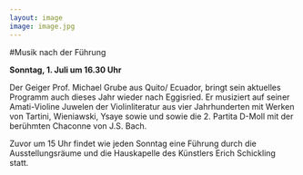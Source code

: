 ```yaml
---
layout: image
image: image.jpg
---
```


\#Musik nach der Führung

**Sonntag,  1. Juli um 16.30 Uhr** 

Der Geiger Prof. Michael Grube aus Quito/ Ecuador, bringt sein aktuelles Programm auch dieses Jahr wieder nach Eggisried. Er musiziert auf seiner Amati-Violine Juwelen der Violinliteratur aus vier Jahrhunderten mit Werken von Tartini, Wieniawski, Ysaye
sowie und sowie die 2. Partita D-Moll mit der berühmten Chaconne von J.S. Bach. 

Zuvor um 15 Uhr findet wie jeden Sonntag eine Führung durch die Ausstellungsräume und die Hauskapelle des Künstlers Erich Schickling statt.

